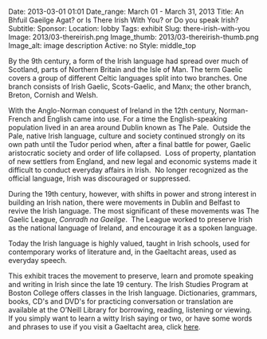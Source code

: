 Date: 2013-03-01 01:01 
Date_range: March 01 - March 31, 2013
Title: An Bhfuil Gaeilge Agat? or Is There Irish With You? or Do you speak Irish? 
Subtitle: 
Sponsor:
Location: lobby
Tags: exhibit
Slug: there-irish-with-you
Image: 2013/03-thereirish.png
Image_thumb: 2013/03-thereirish-thumb.png
Image_alt: image description
Active: no
Style: middle_top

<p>By the 9th century, a form of the Irish language had spread over much   of Scotland, parts of Northern Britain and the Isle of Man. The term   Gaelic covers a group of different Celtic languages split into two   branches. One branch consists of Irish Gaelic, Scots-Gaelic, and Manx;   the other branch, Breton, Cornish and Welsh.</p>
<p>With the Anglo-Norman conquest of Ireland in the 12th century,   Norman-French and English came into use. For a time the English-speaking   population lived in an area around Dublin known as The Pale.  Outside   the Pale, native Irish language, culture and society continued strongly   on its own path until the Tudor period when, after a final battle for   power, Gaelic aristocratic society and order of life collapsed.  Loss of   property, plantation of new settlers from England, and new legal and   economic systems made it difficult to conduct everyday affairs in   Irish.  No longer recognized as the official language, Irish was   discouraged or suppressed. </p>
<p>During the 19th century, however, with shifts in power and strong   interest in building an Irish nation, there were movements in Dublin and   Belfast to revive the Irish language. The most significant of these   movements was The Gaelic League, <em>Conradh na Gaeilge</em>.  The League worked to preserve Irish as the national language of Ireland, and encourage it as a spoken language.</p>
<p>Today the Irish language is highly valued, taught in Irish schools,   used for contemporary works of literature and, in the Gaeltacht areas,   used as everyday speech.</p>
<p>This exhibit traces the movement to preserve, learn and promote   speaking and writing in Irish since the late 19 century. The Irish   Studies Program at Boston College offers classes in the Irish language.   Dictionaries, grammars, books, CD's and DVD's for practicing   conversation or translation are available at the O&rsquo;Neill Library for   borrowing, reading, listening or viewing.  If you simply want to learn a   witty Irish saying or two, or have some words and phrases to use if you   visit a Gaeltacht area, click <a href="http://www.bc.edu/sites/libraries/imc/an_bhfuil_gaelige.html">here</a>.   </p>
